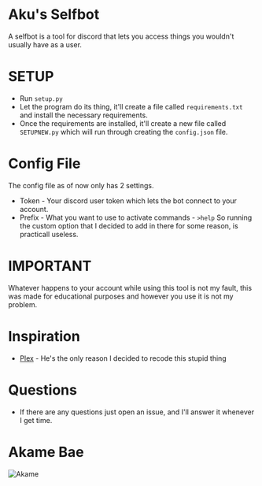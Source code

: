 # Aku's Selfbot

A selfbot is a tool for discord that lets you access things you wouldn't usually have as a user.

# SETUP
- Run `setup.py`
- Let the program do its thing, it'll create a file called `requirements.txt` and install the necessary requirements.
- Once the requirements are installed, it'll create a new file called `SETUPNEW.py` which will run through creating the `config.json` file.

# Config File
The config file as of now only has 2 settings.
- Token - Your discord user token which lets the bot connect to your account.
- Prefix - What you want to use to activate commands - `>help`
So running the custom option that I decided to add in there for some reason, is practicall useless.

# IMPORTANT
Whatever happens to your account while using this tool is not my fault, this was made for educational purposes and however you use it is not my problem.

# Inspiration
- [Plex](https://github.com/PlexyBoi) - He's the only reason I decided to recode this stupid thing

# Questions
- If there are any questions just open an issue, and I'll answer it whenever I get time.

# Akame Bae
![Akame](https://i.imgur.com/qV6BhgI.gif)
